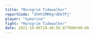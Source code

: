 ```yaml
---
title: "Morogrim Tidewalker"
reportCode: "3hHY2MRKgrdDkTPj"
player: "Symarina"
fight: "Morogrim Tidewalker"
date: 2021-10-06T18:48:50.877000+00:00
---
```

